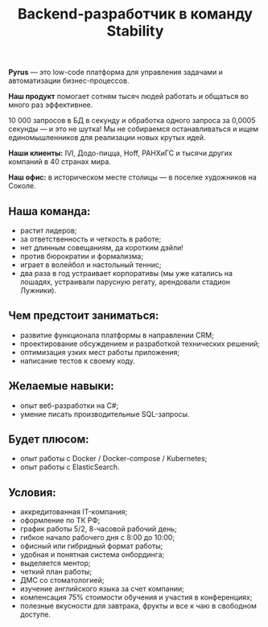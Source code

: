 ﻿---
title: Backend-разработчик в команду Stability
slug: stability-backend-developer
description: Вакансия Backend-разработчика в Pyrus.
---

**Pyrus** — это low-code платформа для управления задачами и автоматизации бизнес-процессов.

**Наш продукт** помогает сотням тысяч людей работать и общаться во много раз эффективнее.

10 000 запросов в БД в секунду и обработка одного запроса за 0,0005 секунды — и это не шутка!
Мы не собираемся останавливаться и ищем единомышленников для реализации новых крутых идей.

**Наши клиенты:** IVI, Додо-пицца, Hoff, РАНХиГС и тысячи других компаний в 40 странах мира.

**Наш офис:** в историческом месте столицы — в поселке художников на Соколе.

## Наша команда:

- растит лидеров;
- за ответственность и четкость в работе;
- нет длинным совещаниям, да коротким дэйли!
- против бюрократии и формализма;
- играет в волейбол и настольный теннис;
- два раза в год устраивает корпоративы (мы уже катались на лошадях, устраивали парусную регату, арендовали стадион Лужники).


## Чем предстоит заниматься:

- развитие функционала платформы в направлении CRM;
- проектирование обсуждением и разработкой технических решений;
- оптимизация узких мест работы приложения;
- написание тестов к своему коду.


## Желаемые навыки:

- опыт веб-разработки на С#;
- умение писать производительные SQL-запросы.

## Будет плюсом:

- опыт работы с Docker / Docker-compose / Kubernetes;
- опыт работы c ElasticSearch.


## Условия:

- аккредитованная IT-компания;
- оформление по ТК РФ;
- график работы 5/2, 8-часовой рабочий день;
- гибкое начало рабочего дня с 8:00 до 10:00;
- офисный или гибридный формат работы;
- удобная и понятная система онбординга;
- выделяется ментор;
- четкий план работы;
- ДМС со стоматологией;
- изучение английского языка за счет компании;
- компенсация 75% стоимости обучения и участия в конференциях;
- полезные вкусности для завтрака, фрукты и все к чаю в свободном доступе.
